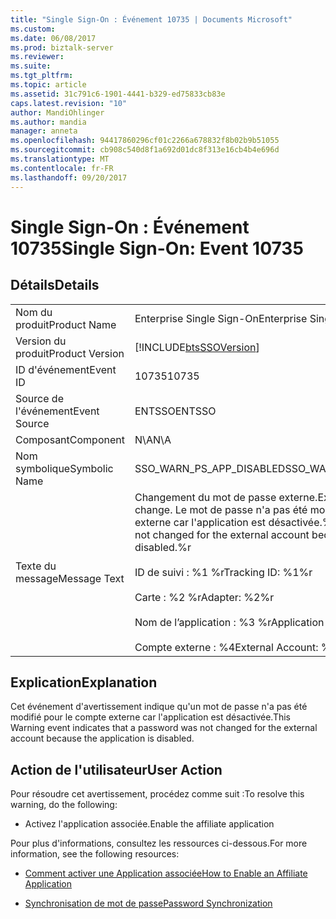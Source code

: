 ```yaml
---
title: "Single Sign-On : Événement 10735 | Documents Microsoft"
ms.custom: 
ms.date: 06/08/2017
ms.prod: biztalk-server
ms.reviewer: 
ms.suite: 
ms.tgt_pltfrm: 
ms.topic: article
ms.assetid: 31c791c6-1901-4441-b329-ed75833cb83e
caps.latest.revision: "10"
author: MandiOhlinger
ms.author: mandia
manager: anneta
ms.openlocfilehash: 94417860296cf01c2266a678832f8b02b9b51055
ms.sourcegitcommit: cb908c540d8f1a692d01dc8f313e16cb4b4e696d
ms.translationtype: MT
ms.contentlocale: fr-FR
ms.lasthandoff: 09/20/2017
---
```

# <a name="single-sign-on-event-10735"></a><span data-ttu-id="92888-102">Single Sign-On : Événement 10735</span><span class="sxs-lookup"><span data-stu-id="92888-102">Single Sign-On: Event 10735</span></span>
## <a name="details"></a><span data-ttu-id="92888-103">Détails</span><span class="sxs-lookup"><span data-stu-id="92888-103">Details</span></span>  
  
|||  
|-|-|  
|<span data-ttu-id="92888-104">Nom du produit</span><span class="sxs-lookup"><span data-stu-id="92888-104">Product Name</span></span>|<span data-ttu-id="92888-105">Enterprise Single Sign-On</span><span class="sxs-lookup"><span data-stu-id="92888-105">Enterprise Single Sign-On</span></span>|  
|<span data-ttu-id="92888-106">Version du produit</span><span class="sxs-lookup"><span data-stu-id="92888-106">Product Version</span></span>|[!INCLUDE[btsSSOVersion](../includes/btsssoversion-md.md)]|  
|<span data-ttu-id="92888-107">ID d'événement</span><span class="sxs-lookup"><span data-stu-id="92888-107">Event ID</span></span>|<span data-ttu-id="92888-108">10735</span><span class="sxs-lookup"><span data-stu-id="92888-108">10735</span></span>|  
|<span data-ttu-id="92888-109">Source de l'événement</span><span class="sxs-lookup"><span data-stu-id="92888-109">Event Source</span></span>|<span data-ttu-id="92888-110">ENTSSO</span><span class="sxs-lookup"><span data-stu-id="92888-110">ENTSSO</span></span>|  
|<span data-ttu-id="92888-111">Composant</span><span class="sxs-lookup"><span data-stu-id="92888-111">Component</span></span>|<span data-ttu-id="92888-112">N\A</span><span class="sxs-lookup"><span data-stu-id="92888-112">N\A</span></span>|  
|<span data-ttu-id="92888-113">Nom symbolique</span><span class="sxs-lookup"><span data-stu-id="92888-113">Symbolic Name</span></span>|<span data-ttu-id="92888-114">SSO_WARN_PS_APP_DISABLED</span><span class="sxs-lookup"><span data-stu-id="92888-114">SSO_WARN_PS_APP_DISABLED</span></span>|  
|<span data-ttu-id="92888-115">Texte du message</span><span class="sxs-lookup"><span data-stu-id="92888-115">Message Text</span></span>|<span data-ttu-id="92888-116">Changement du mot de passe externe.</span><span class="sxs-lookup"><span data-stu-id="92888-116">External password change.</span></span> <span data-ttu-id="92888-117">Le mot de passe n'a pas été modifié pour le compte externe car l'application est désactivée.%r</span><span class="sxs-lookup"><span data-stu-id="92888-117">The password was not changed for the external account because the application is disabled.%r</span></span><br /><br /> <span data-ttu-id="92888-118">ID de suivi : %1 %r</span><span class="sxs-lookup"><span data-stu-id="92888-118">Tracking ID: %1%r</span></span><br /><br /> <span data-ttu-id="92888-119">Carte : %2 %r</span><span class="sxs-lookup"><span data-stu-id="92888-119">Adapter: %2%r</span></span><br /><br /> <span data-ttu-id="92888-120">Nom de l’application : %3 %r</span><span class="sxs-lookup"><span data-stu-id="92888-120">Application Name: %3%r</span></span><br /><br /> <span data-ttu-id="92888-121">Compte externe : %4</span><span class="sxs-lookup"><span data-stu-id="92888-121">External Account: %4</span></span>|  
  
## <a name="explanation"></a><span data-ttu-id="92888-122">Explication</span><span class="sxs-lookup"><span data-stu-id="92888-122">Explanation</span></span>  
 <span data-ttu-id="92888-123">Cet événement d'avertissement indique qu'un mot de passe n'a pas été modifié pour le compte externe car l'application est désactivée.</span><span class="sxs-lookup"><span data-stu-id="92888-123">This Warning event indicates that a password was not changed for the external account because the application is disabled.</span></span>  
  
## <a name="user-action"></a><span data-ttu-id="92888-124">Action de l'utilisateur</span><span class="sxs-lookup"><span data-stu-id="92888-124">User Action</span></span>  
 <span data-ttu-id="92888-125">Pour résoudre cet avertissement, procédez comme suit :</span><span class="sxs-lookup"><span data-stu-id="92888-125">To resolve this warning, do the following:</span></span>  
  
-   <span data-ttu-id="92888-126">Activez l'application associée.</span><span class="sxs-lookup"><span data-stu-id="92888-126">Enable the affiliate application</span></span>  
  
 <span data-ttu-id="92888-127">Pour plus d'informations, consultez les ressources ci-dessous.</span><span class="sxs-lookup"><span data-stu-id="92888-127">For more information, see the following resources:</span></span>  
  
-   [<span data-ttu-id="92888-128">Comment activer une Application associée</span><span class="sxs-lookup"><span data-stu-id="92888-128">How to Enable an Affiliate Application</span></span>](../core/how-to-enable-an-affiliate-application.md)  
  
-   [<span data-ttu-id="92888-129">Synchronisation de mot de passe</span><span class="sxs-lookup"><span data-stu-id="92888-129">Password Synchronization</span></span>](../core/password-synchronization2.md)